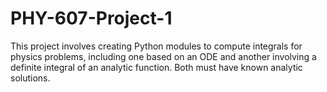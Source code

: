 # PHY-607-Project-1
This project involves creating Python modules to compute integrals for physics problems, including one based on an ODE and another involving a definite integral of an analytic function. Both must have known analytic solutions.
